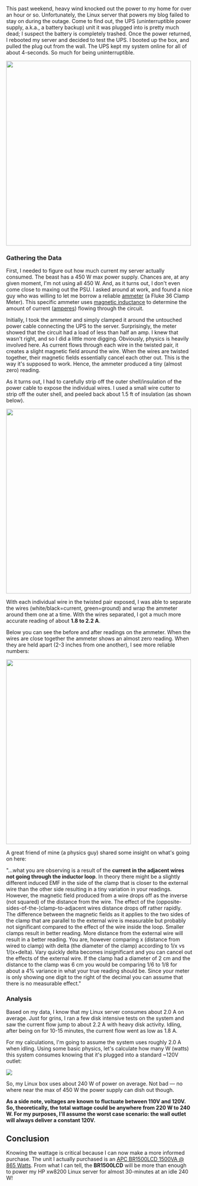 This past weekend, heavy wind knocked out the power to my home for over an hour or so.  Unfortunately, the Linux server that powers my blog failed to stay on during the outage.  Come to find out, the UPS (uninterruptible power supply, a.k.a., a battery backup) unit it was plugged into is pretty much dead; I suspect the battery is completely trashed.  Once the power returned, I rebooted my server and decided to test the UPS.  I booted up the box, and pulled the plug out from the wall.  The UPS kept my system online for all of about 4-seconds.  So much for being uninterruptible.

<img src="static/entries/picking-the-right-ups-battery-backup-and-figuring-out-how-much-it-costs-to-self-host/ammeter-xw8000.jpg" width="500">

### Gathering the Data

First, I needed to figure out how much current my server actually consumed.  The beast has a 450 W max power supply.  Chances are, at any given moment, I'm not using all 450 W.  And, as it turns out, I don't even come close to maxing out the PSU.  I asked around at work, and found a nice guy who was willing to let me borrow a reliable [ammeter](http://en.wikipedia.org/wiki/Ammeter) (a Fluke 36 Clamp Meter).  This specific ammeter uses [magnetic inductance](http://en.wikipedia.org/wiki/Magnetic_inductance) to determine the amount of current ([amperes](http://en.wikipedia.org/wiki/Ampere)) flowing through the circuit.

Initially, I took the ammeter and simply clamped it around the untouched power cable connecting the UPS to the server.  Surprisingly, the meter showed that the circuit had a load of less than half an amp.  I knew that wasn't right, and so I did a little more digging.  Obviously, physics is heavily involved here.  As current flows through each wire in the twisted pair, it creates a slight magnetic field around the wire.  When the wires are twisted together, their magnetic fields essentially cancel each other out.  This is the way it's supposed to work.  Hence, the ammeter produced a tiny (almost zero) reading.

As it turns out, I had to carefully strip off the outer shell/insulation of the power cable to expose the individual wires.  I used a small wire cutter to strip off the outer shell, and peeled back about 1.5 ft of insulation (as shown below).

<img src="static/entries/picking-the-right-ups-battery-backup-and-figuring-out-how-much-it-costs-to-self-host/ammeter-stripped-cable.jpg" width="500">

With each individual wire in the twisted pair exposed, I was able to separate the wires (white/black=current, green=ground) and wrap the ammeter around them one at a time.  With the wires separated, I got a much more accurate reading of about **1.8 to 2.2 A**.

Below you can see the before and after readings on the ammeter.  When the wires are close together the ammeter shows an almost zero reading.  When they are held apart (2-3 inches from one another), I see more reliable numbers:

<img src="static/entries/picking-the-right-ups-battery-backup-and-figuring-out-how-much-it-costs-to-self-host/ammeter-before-after.jpg" width="500">

A great friend of mine (a physics guy) shared some insight on what's going on here:

"...what you are observing is a result of the **current in the adjacent wires not going through the inductor loop**.  In theory there might be a slightly different induced EMF in the side of the clamp that is closer to the external wire than the other side resulting in a tiny variation in your readings.  However, the magnetic field produced from a wire drops off as the inverse (not squared) of the distance from the wire.  The effect of the (opposite-sides-of-the-)clamp-to-adjacent wires distance drops off rather rapidly.  The difference between the magnetic fields as it applies to the two sides of the clamp that are parallel to the external wire is measurable but probably not significant compared to the effect of the wire inside the loop.  Smaller clamps result in better reading.  More distance from the external wire will result in a better reading.  You are, however comparing x (distance from wired to clamp) with delta (the diameter of the clamp) according to 1/x vs 1/(x+delta).  Vary quickly delta becomes insignificant and you can cancel out the effects of the external wire.  If the clamp had a diameter of 2 cm and the distance to the clamp was 6 cm you would be comparing 1/6 to 1/8 for about a 4% variance in what your true reading should be.  Since your meter is only showing one digit to the right of the decimal you can assume that there is no measurable effect."

### Analysis

Based on my data, I know that my Linux server consumes about 2.0 A on average.  Just for grins, I ran a few disk intensive tests on the system and saw the current flow jump to about 2.2 A with heavy disk activity.  Idling, after being on for 10-15 minutes, the current flow went as low as 1.8 A.

For my calculations, I'm going to assume the system uses roughly 2.0 A when idling.  Using some basic physics, let's calculate how many W (watts) this system consumes knowing that it's plugged into a standard ~120V outlet:

<img src="static/entries/picking-the-right-ups-battery-backup-and-figuring-out-how-much-it-costs-to-self-host/ammeter-wattage.png">

So, my Linux box uses about 240 W of power on average.  Not bad &mdash; no where near the max of 450 W the power supply can dish out though.

**As a side note, voltages are known to fluctuate between 110V and 120V.  So, theoretically, the total wattage could be anywhere from 220 W to 240 W.  For my purposes, I'll assume the worst case scenario: the wall outlet will always deliver a constant 120V.**

## Conclusion

Knowing the wattage is critical because I can now make a more informed purchase.  The unit I actually purchased is an [APC BR1500LCD 1500VA @ 865 Watts](http://www.amazon.com/gp/product/B000NDA5E0).  From what I can tell, the **BR1500LCD** will be more than enough to power my HP xw8200 Linux server for almost 30-minutes at an idle 240 W!